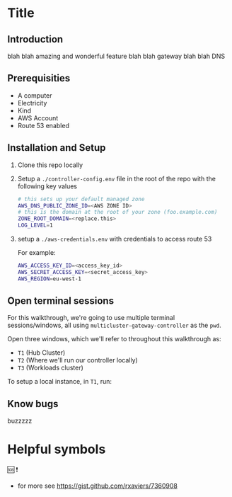 # Title

## Introduction
blah blah amazing and wonderful feature blah blah gateway blah blah DNS 

## Prerequisities
* A computer
* Electricity
* Kind
* AWS Account
* Route 53 enabled


 ## Installation and Setup
1. Clone this repo locally 
1. Setup a `./controller-config.env` file in the root of the repo with the following key values

    ```bash
    # this sets up your default managed zone
    AWS_DNS_PUBLIC_ZONE_ID=<AWS ZONE ID>
    # this is the domain at the root of your zone (foo.example.com)
    ZONE_ROOT_DOMAIN=<replace.this>
    LOG_LEVEL=1
    ```   

1. setup a `./aws-credentials.env` with credentials to access route 53

    For example:

    ```bash
    AWS_ACCESS_KEY_ID=<access_key_id>
    AWS_SECRET_ACCESS_KEY=<secret_access_key>
    AWS_REGION=eu-west-1
    ```

## Open terminal sessions
For this walkthrough, we're going to use multiple terminal sessions/windows, all using `multicluster-gateway-controller` as the `pwd`.

Open three windows, which we'll refer to throughout this walkthrough as:

* `T1` (Hub Cluster)
* `T2` (Where we'll run our controller locally)
* `T3` (Workloads cluster)

To setup a local instance, in `T1`, run:

## Know bugs
buzzzzz

# Helpful symbols
:sos:
:exclamation:
* for more see https://gist.github.com/rxaviers/7360908